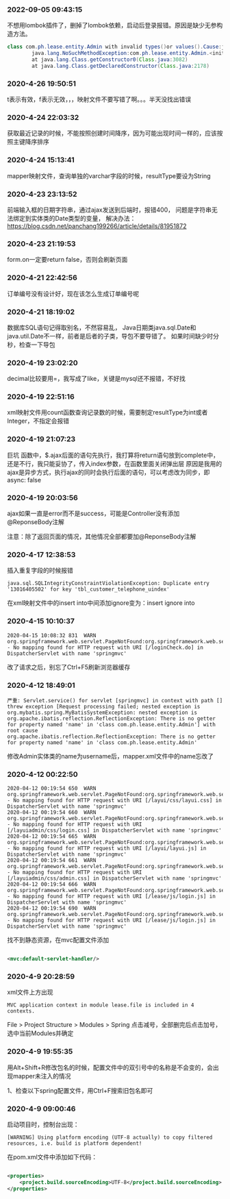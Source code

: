 ### 2022-09-05 09:43:15

不想用lombok插件了，删掉了lombok依赖，启动后登录报错。原因是缺少无参构造方法。

```java
class com.ph.lease.entity.Admin with invalid types()or values().Cause:java.lang.NoSuchMethodException:com.ph.lease.entity.Admin.<init>()]with root cause
        java.lang.NoSuchMethodException:com.ph.lease.entity.Admin.<init>()
        at java.lang.Class.getConstructor0(Class.java:3082)
        at java.lang.Class.getDeclaredConstructor(Class.java:2178)
```

### 2020-4-26 19:50:51

t表示有效，f表示无效，，，映射文件不要写错了啊。。。半天没找出错误

### 2020-4-24 22:03:32

获取最近记录的时候，不能按照创建时间降序，因为可能出现时间一样的，应该按照主键降序排序

### 2020-4-24 15:13:41

mapper映射文件，查询单独的varchar字段的时候，resultType要设为String

### 2020-4-23 23:13:52

前端输入框的日期字符串，通过ajax发送到后端时，报错400，
问题是字符串无法绑定到实体类的Date类型的变量，
解决办法：https://blog.csdn.net/panchang199266/article/details/81951872

### 2020-4-23 21:19:53

form.on一定要return false，否则会刷新页面

### 2020-4-21 22:42:56

订单编号没有设计好，现在该怎么生成订单编号呢

### 2020-4-21 18:19:02

数据库SQL语句记得取别名，不然容易乱，
Java日期类java.sql.Date和java.util.Date不一样，前者是后者的子类，导包不要导错了。
如果时间缺少时分秒，检查一下导包

### 2020-4-19 23:02:20

decimal比较要用=，我写成了like，关键是mysql还不报错，不好找

### 2020-4-19 22:51:16

xml映射文件用count函数查询记录数的时候，需要制定resultType为int或者Integer，不指定会报错

### 2020-4-19 21:07:23

巨坑
函数中，$.ajax后面的语句先执行，我打算将return语句放到complete中，还是不行，我只能妥协了，传入index参数，在函数里面关闭弹出层
原因是我用的ajax是异步方式，执行ajax的同时会执行后面的语句，可以考虑改为同步，即async: false

### 2020-4-19 20:03:56

ajax如果一直是error而不是success，可能是Controller没有添加@ReponseBody注解

注意：除了返回页面的情况，其他情况全部都要加@ReponseBody注解

### 2020-4-17 12:38:53

插入重复字段的时候报错

```text
java.sql.SQLIntegrityConstraintViolationException: Duplicate entry '13016405502' for key 'tbl_customer_telephone_uindex'
```

在xml映射文件中的insert into中间添加ignore变为：insert ignore into

### 2020-4-15 10:10:37

```text
2020-04-15 10:08:32 831  WARN org.springframework.web.servlet.PageNotFound:org.springframework.web.servlet.DispatcherServlet.noHandlerFound(DispatcherServlet.java:1118) - No mapping found for HTTP request with URI [/loginCheck.do] in DispatcherServlet with name 'springmvc'
```

改了请求之后，别忘了Ctrl+F5刷新浏览器缓存

### 2020-4-12 18:49:01

```text
严重: Servlet.service() for servlet [springmvc] in context with path [] threw exception [Request processing failed; nested exception is org.mybatis.spring.MyBatisSystemException: nested exception is org.apache.ibatis.reflection.ReflectionException: There is no getter for property named 'name' in 'class com.ph.lease.entity.Admin'] with root cause
org.apache.ibatis.reflection.ReflectionException: There is no getter for property named 'name' in 'class com.ph.lease.entity.Admin'
```

修改Admin实体类的name为username后，mapper.xml文件中的name忘改了

### 2020-4-12 00:22:50

```text
2020-04-12 00:19:54 650  WARN org.springframework.web.servlet.PageNotFound:org.springframework.web.servlet.DispatcherServlet.noHandlerFound(DispatcherServlet.java:1118) - No mapping found for HTTP request with URI [/layui/css/layui.css] in DispatcherServlet with name 'springmvc'
2020-04-12 00:19:54 660  WARN org.springframework.web.servlet.PageNotFound:org.springframework.web.servlet.DispatcherServlet.noHandlerFound(DispatcherServlet.java:1118) - No mapping found for HTTP request with URI [/layuiadmin/css/login.css] in DispatcherServlet with name 'springmvc'
2020-04-12 00:19:54 665  WARN org.springframework.web.servlet.PageNotFound:org.springframework.web.servlet.DispatcherServlet.noHandlerFound(DispatcherServlet.java:1118) - No mapping found for HTTP request with URI [/layui/layui.js] in DispatcherServlet with name 'springmvc'
2020-04-12 00:19:54 661  WARN org.springframework.web.servlet.PageNotFound:org.springframework.web.servlet.DispatcherServlet.noHandlerFound(DispatcherServlet.java:1118) - No mapping found for HTTP request with URI [/layuiadmin/css/admin.css] in DispatcherServlet with name 'springmvc'
2020-04-12 00:19:54 666  WARN org.springframework.web.servlet.PageNotFound:org.springframework.web.servlet.DispatcherServlet.noHandlerFound(DispatcherServlet.java:1118) - No mapping found for HTTP request with URI [/lease/js/login.js] in DispatcherServlet with name 'springmvc'
2020-04-12 00:19:54 690  WARN org.springframework.web.servlet.PageNotFound:org.springframework.web.servlet.DispatcherServlet.noHandlerFound(DispatcherServlet.java:1118) - No mapping found for HTTP request with URI [/lease/js/login.js] in DispatcherServlet with name 'springmvc'
```

找不到静态资源，在mvc配置文件添加

```xml

<mvc:default-servlet-handler/>
```

### 2020-4-9 20:28:59

xml文件上方出现

```text
MVC application context in module lease.file is included in 4 contexts.
```

File > Project Structure > Modules > Spring 点击减号，全部删完后点击加号，选中当前Modules并确定

### 2020-4-9 19:55:35

用Alt+Shift+R修改包名的时候，配置文件中的双引号中的名称是不会变的，会出现mapper未注入的情况

1、检查以下spring配置文件，用Ctrl+F搜索旧包名即可

### 2020-4-9 09:00:46

启动项目时，控制台出现：

```text
[WARNING] Using platform encoding (UTF-8 actually) to copy filtered resources, i.e. build is platform dependent!
```

在pom.xml文件中添加如下代码：

```xml

<properties>
    <project.build.sourceEncoding>UTF-8</project.build.sourceEncoding>
</properties>
```
